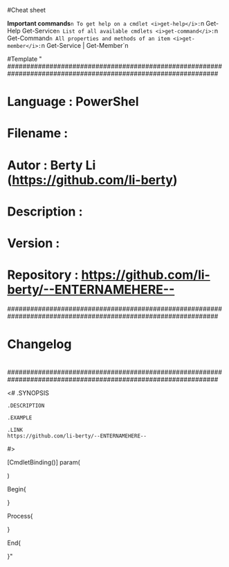 #Cheat sheet

<b>Important commands</b>`n
To get help on a cmdlet <i>get-help</i>:`n
	Get-Help Get-Service`n
List of all available cmdlets <i>get-command</i>:`n
	Get-Command`n
All properties and methods of an item <i>get-member</i>:`n
	Get-Service | Get-Member`n

#Template
"
###############################################################################################################
# Language     :  PowerShel
# Filename     :  
# Autor        :  Berty Li (https://github.com/li-berty)
# Description  :  
# Version      : 
# Repository   :  https://github.com/li-berty/--ENTERNAMEHERE--
###############################################################################################################
#
# Changelog
#
###############################################################################################################

<#
    .SYNOPSIS
    
    .DESCRIPTION
    
    .EXAMPLE
    
    .LINK
    https://github.com/li-berty/--ENTERNAMEHERE--
#>

[CmdletBinding()]
param(

)

Begin{

}

Process{

}

End{

}"
